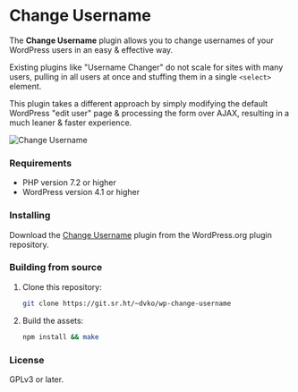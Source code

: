 Change Username
================

The **Change Username** plugin allows you to change usernames of your WordPress users in an easy & effective way.

Existing plugins like "Username Changer" do not scale for sites with many users, pulling in all users at once and stuffing them in a single `<select>` element. 

This plugin takes a different approach by simply modifying the default WordPress "edit user" page & processing the form over AJAX, resulting in a much leaner & faster experience.

![Change Username](https://i.imgur.com/QgQvSIA.gif?noredirect)

### Requirements

- PHP version 7.2 or higher
- WordPress version 4.1 or higher


### Installing

Download the [Change Username](https://wordpress.org/plugins/change-username/) plugin from the WordPress.org plugin repository.


### Building from source

1. Clone this repository:
   ```sh
   git clone https://git.sr.ht/~dvko/wp-change-username 
    ```
2. Build the assets:
    ```sh
    npm install && make
    ```
   

### License

GPLv3 or later.
